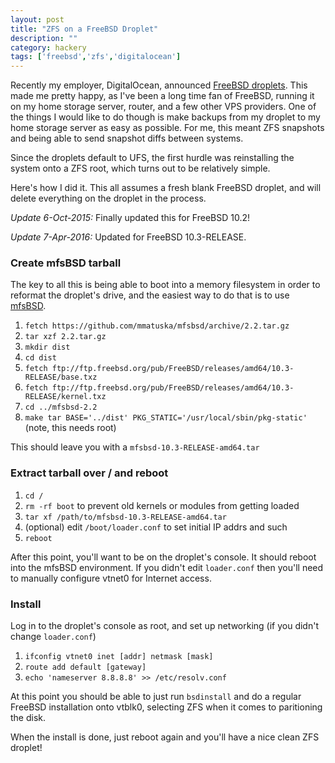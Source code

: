 ```yaml
---
layout: post
title: "ZFS on a FreeBSD Droplet"
description: ""
category: hackery
tags: ['freebsd','zfs','digitalocean']
---
```

Recently my employer, DigitalOcean, announced [FreeBSD droplets](https://www.digitalocean.com/company/blog/presenting-freebsd-how-we-made-it-happen/). This made me pretty happy, as I've been a long time fan of FreeBSD, running it on my home storage server, router, and a few other VPS providers. One of the things I would like to do though is make backups from my droplet to my home storage server as easy as possible. For me, this meant ZFS snapshots and being able to send snapshot diffs between systems.

Since the droplets default to UFS, the first hurdle was reinstalling the system onto a ZFS root, which turns out to be relatively simple.

Here's how I did it. This all assumes a fresh blank FreeBSD droplet, and will delete everything on the droplet in the process.

*Update 6-Oct-2015:* Finally updated this for FreeBSD 10.2!

*Update 7-Apr-2016:* Updated for FreeBSD 10.3-RELEASE.

### Create mfsBSD tarball

The key to all this is being able to boot into a memory filesystem in order to reformat the droplet's drive, and the easiest way to do that is to use [mfsBSD](http://mfsbsd.vx.sk/).

1. `fetch https://github.com/mmatuska/mfsbsd/archive/2.2.tar.gz`
2. `tar xzf 2.2.tar.gz`
3. `mkdir dist`
4. `cd dist`
5. `fetch ftp://ftp.freebsd.org/pub/FreeBSD/releases/amd64/10.3-RELEASE/base.txz`
5. `fetch ftp://ftp.freebsd.org/pub/FreeBSD/releases/amd64/10.3-RELEASE/kernel.txz`
6. `cd ../mfsbsd-2.2`
7. `make tar BASE='../dist' PKG_STATIC='/usr/local/sbin/pkg-static'` (note, this needs root)

This should leave you with a `mfsbsd-10.3-RELEASE-amd64.tar`

### Extract tarball over / and reboot

1. `cd /`
2. `rm -rf boot` to prevent old kernels or modules from getting loaded
3. `tar xf /path/to/mfsbsd-10.3-RELEASE-amd64.tar`
4. (optional) edit `/boot/loader.conf` to set initial IP addrs and such
5. `reboot`

After this point, you'll want to be on the droplet's console. It should reboot into the mfsBSD environment. If you didn't edit `loader.conf` then you'll need to manually configure vtnet0 for Internet access.

### Install

Log in to the droplet's console as root, and set up networking (if you didn't change `loader.conf`)

1. `ifconfig vtnet0 inet [addr] netmask [mask]`
2. `route add default [gateway]`
3. `echo 'nameserver 8.8.8.8' >> /etc/resolv.conf`

At this point you should be able to just run `bsdinstall` and do a regular FreeBSD installation onto vtblk0, selecting ZFS when it comes to paritioning the disk.

When the install is done, just reboot again and you'll have a nice clean ZFS droplet!
